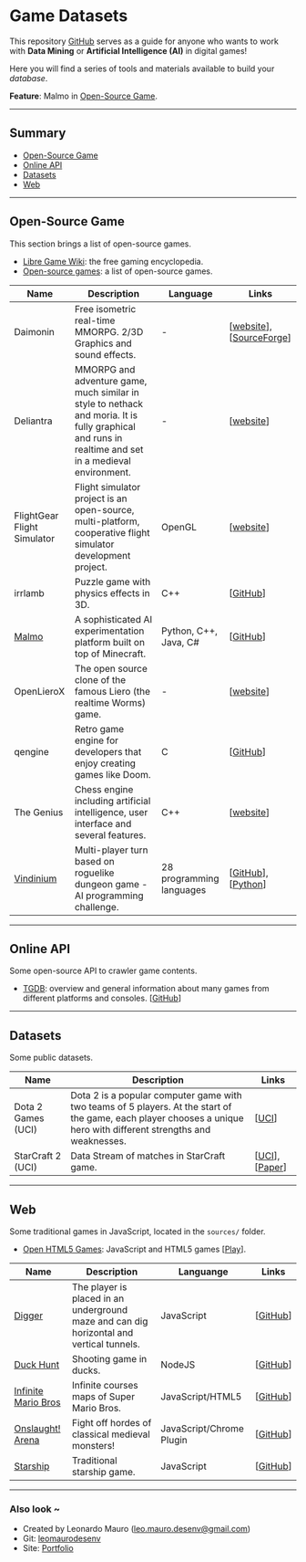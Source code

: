# Game Datasets #
This repository [GitHub](https://github.com/leomaurodesenv/game-datasets) serves as a guide for anyone who wants to work with **Data Mining** or **Artificial Intelligence (AI)** in digital games!   

Here you will find a series of tools and materials available to build your _database_.   

**Feature**: Malmo in [Open-Source Game](#open-source-game).   
   
___
   
## Summary
- [Open-Source Game](#open-source-game)   
- [Online API](#online-api)   
- [Datasets](#datasets)   
- [Web](#web)   
   
___
   
## Open-Source Game
This section brings a list of open-source games.   
- [Libre Game Wiki](https://libregamewiki.org/Main_Page): the free gaming encyclopedia.   
- [Open-source games](https://pt.wikipedia.org/wiki/Lista_de_jogos_de_c%C3%B3digo_aberto): a list of open-source games.   

   
| Name | Description | Language | Links |
|---|---|---|---|
| Daimonin | Free isometric real-time MMORPG. 2/3D Graphics and sound effects. | - | \[[website](https://www.daimonin.org/)], \[[SourceForge](https://sourceforge.net/projects/daimonin/)] |
| Deliantra | MMORPG and adventure game, much similar in style to nethack and moria. It is fully graphical and runs in realtime and set in a medieval environment. | - | \[[website](http://www.deliantra.net/)] |
| FlightGear Flight Simulator | Flight simulator project is an open-source, multi-platform, cooperative flight simulator development project. | OpenGL | \[[website](http://home.flightgear.org/)] |
| irrlamb | Puzzle game with physics effects in 3D. | C++ | \[[GitHub](https://github.com/jazztickets/irrlamb)] |
| [Malmo](https://www.microsoft.com/en-us/research/project/project-malmo/) | A sophisticated AI experimentation platform built on top of Minecraft. | Python, C++, Java, C# | \[[GitHub](https://github.com/Microsoft/malmo)] |
| OpenLieroX | The open source clone of the famous Liero (the realtime Worms) game. | - | \[[website](http://www.openlierox.net/)] |
| qengine | Retro game engine for developers that enjoy creating games like Doom. | C | \[[GitHub](https://github.com/klaussilveira/qengine)] |
| The Genius | Chess engine including artificial intelligence, user interface and several features. | C++ | \[[website](http://thegenius.sourceforge.net/)] |
| [Vindinium](http://vind-legacy.thegrid.red/jh8l8yi1) | Multi-player turn based on roguelike dungeon game - AI programming challenge. | 28 programming languages | \[[GitHub](https://github.com/ornicar/vindinium)], \[[Python](https://pythonhosted.org/vindinium/)] |
   
___
   
## Online API
Some open-source API to crawler game contents.   
   
- [TGDB](https://thegamesdb.net/): overview and general information about many games from different platforms and consoles. \[[GitHub](https://github.com/TheGamesDB/TheGamesDB)]   
   
___
   
## Datasets
Some public datasets.   
   
| Name | Description | Links |
|---|---|---|
| Dota 2 Games (UCI) | Dota 2 is a popular computer game with two teams of 5 players. At the start of the game, each player chooses a unique hero with different strengths and weaknesses. | \[[UCI](https://archive.ics.uci.edu/ml/datasets/Dota2+Games+Results)] |
| StarCraft 2 (UCI) | Data Stream of matches in StarCraft game. | \[[UCI](https://archive.ics.uci.edu/ml/datasets/SkillCraft1+Master+Table+Dataset)], \[[Paper](https://journals.plos.org/plosone/article?id=10.1371/journal.pone.0075129)] |
   
___
   
## Web
Some traditional games in JavaScript, located in the `sources/` folder.   
- [Open HTML5 Games](https://github.com/OpenHTML5Games): JavaScript and HTML5 games \[[Play](https://openhtml5games.com/)\].   
   
| Name | Description | Languange | Links |
|---|---|---|---|
| [Digger](http://games.leonardomauro.com/digger/) | The player is placed in an underground maze and can dig horizontal and vertical tunnels. | JavaScript | \[[GitHub](https://github.com/leomaurodesenv/game-datasets/tree/master/sources/digger)] |
| [Duck Hunt](http://duckhuntjs.com/) | Shooting game in ducks. | NodeJS | \[[GitHub](https://github.com/MattSurabian/DuckHunt-JS)] |
| [Infinite Mario Bros](https://openhtml5games.github.io/games-mirror/dist/mariohtml5/main.html) | Infinite courses maps of Super Mario Bros. | JavaScript/HTML5 | \[[GitHub](https://github.com/leomaurodesenv/game-datasets/tree/master/sources/infinitemariobros)] |
| [Onslaught! Arena](http://arcade.lostdecadegames.com/onslaught-arena/) | Fight off hordes of classical medieval monsters! | JavaScript/Chrome Plugin | \[[GitHub](https://github.com/lostdecade/onslaught_arena)] |
| [Starship](http://games.leonardomauro.com/starshipsorades/) | Traditional starship game. | JavaScript | \[[GitHub](https://github.com/leomaurodesenv/game-datasets/tree/master/sources/starshipsorades)] |   
   
___
   
### Also look ~  	
* Created by Leonardo Mauro (leo.mauro.desenv@gmail.com)   
* Git: [leomaurodesenv](https://github.com/leomaurodesenv/)   
* Site: [Portfolio](http://leonardomauro.com/portfolio/)   
